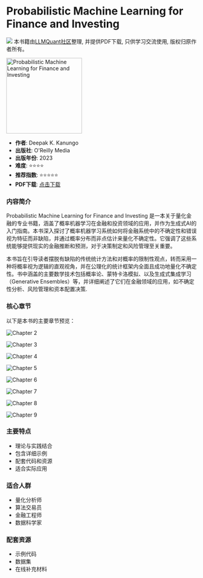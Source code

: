 # Probabilistic Machine Learning for Finance and Investing

![](https://fastly.jsdelivr.net/gh/bucketio/img3@main/2024/09/04/1725464231869-e0b2f727-2a0f-4270-bf6c-31ddc350426a.gif)
本书籍由[LLMQuant社区](https://llmquant.com/)整理, 并提供PDF下载, 只供学习交流使用, 版权归原作者所有。

<img src="1.png" alt="Probabilistic Machine Learning for Finance and Investing" width="200"/>

- **作者**: Deepak K. Kanungo
- **出版社**: O'Reilly Media
- **出版年份**: 2023
- **难度**: ⭐⭐⭐⭐
- **推荐指数**: ⭐⭐⭐⭐⭐
- **PDF下载**: [点击下载](https://quant-wiki.com/pdf/Probabilistic%20Machine%20Learning%20for%20Finance%20and%20Investing.pdf)

### 内容简介

Probabilistic Machine Learning for Finance and Investing 是一本关于量化金融的专业书籍，涵盖了概率机器学习在金融和投资领域的应用，并作为生成式AI的入门指南。本书深入探讨了概率机器学习系统如何将金融系统中的不确定性和错误视为特征而非缺陷，并通过概率分布而非点估计来量化不确定性。它强调了这些系统能够提供现实的金融推断和预测，对于决策制定和风险管理至关重要。

本书旨在引导读者摆脱有缺陷的传统统计方法和对概率的限制性观点，转而采用一种将概率视为逻辑的直观视角，并在公理化的统计框架内全面且成功地量化不确定性。书中涵盖的主要数学技术包括概率论、蒙特卡洛模拟、以及生成式集成学习（Generative Ensembles）等，并详细阐述了它们在金融领域的应用，如不确定性分析、风险管理和资本配置决策.

### 核心章节

以下是本书的主要章节预览：

![Chapter 2](2.png)

![Chapter 3](3.png)

![Chapter 4](4.png)

![Chapter 5](5.png)

![Chapter 6](6.png)

![Chapter 7](7.png)

![Chapter 8](8.png)

![Chapter 9](9.png)

### 主要特点

- 理论与实践结合
- 包含详细示例
- 配套代码和资源
- 适合实际应用

### 适合人群

- 量化分析师
- 算法交易员
- 金融工程师
- 数据科学家

### 配套资源

- 示例代码
- 数据集
- 在线补充材料
